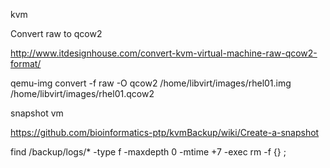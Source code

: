 kvm

Convert raw to qcow2

http://www.itdesignhouse.com/convert-kvm-virtual-machine-raw-qcow2-format/

qemu-img convert -f raw -O qcow2 /home/libvirt/images/rhel01.img /home/libvirt/images/rhel01.qcow2


snapshot vm

https://github.com/bioinformatics-ptp/kvmBackup/wiki/Create-a-snapshot





find /backup/logs/* -type f -maxdepth 0 -mtime +7 -exec rm -f {} \;